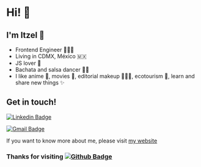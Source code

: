 # Hi! 👋

## I'm Itzel 🙂   

- Frontend Engineer 👩🏻‍💻
- Living in CDMX, México 🇲🇽
- JS lover 💛
- Bachata and salsa dancer 💃🏻
- I like anime 🍙, movies 🎥, editorial makeup 🧑🏻‍🎤, ecotourism 🌱, learn and share new things ✨


## Get in touch! 
[![Linkedin Badge](https://img.shields.io/badge/-LinkedIn-blue?style=flat-square&logo=Linkedin&logoColor=white&link=https://www.linkedin.com/in/itzelenciso)](https://www.linkedin.com/in/itzelenciso)

[![Gmail Badge](https://img.shields.io/badge/-Gmail-c14438?style=flat-square&logo=Gmail&logoColor=white&link=mailto:enciso.iq@gmail.com)](mailto:genciso.iq@gmail.com)

If you want to know more about me, please visit [my website](https://www.itzelenciso.com "itzelenciso.com")

### Thanks for visiting [![Github Badge](https://img.shields.io/badge/-Github-000?style=flat-square&logo=Github&logoColor=white&link=https://github.com/eriika19?tab=repositories)](https://github.com/eriika19?tab=repositories)


